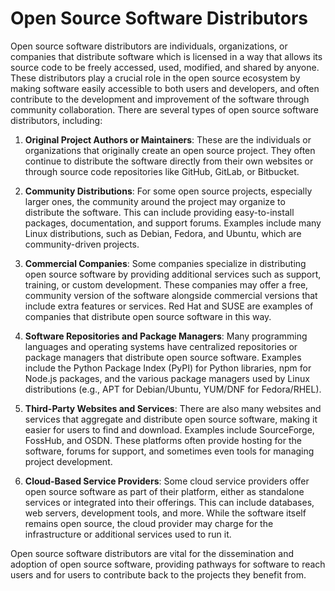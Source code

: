 # Open Source Software Distributors

Open source software distributors are individuals, organizations, or companies that distribute software which is licensed in a way that allows its source code to be freely accessed, used, modified, and shared by anyone. These distributors play a crucial role in the open source ecosystem by making software easily accessible to both users and developers, and often contribute to the development and improvement of the software through community collaboration. There are several types of open source software distributors, including:

1. **Original Project Authors or Maintainers**: These are the individuals or organizations that originally create an open source project. They often continue to distribute the software directly from their own websites or through source code repositories like GitHub, GitLab, or Bitbucket.

2. **Community Distributions**: For some open source projects, especially larger ones, the community around the project may organize to distribute the software. This can include providing easy-to-install packages, documentation, and support forums. Examples include many Linux distributions, such as Debian, Fedora, and Ubuntu, which are community-driven projects.

3. **Commercial Companies**: Some companies specialize in distributing open source software by providing additional services such as support, training, or custom development. These companies may offer a free, community version of the software alongside commercial versions that include extra features or services. Red Hat and SUSE are examples of companies that distribute open source software in this way.

4. **Software Repositories and Package Managers**: Many programming languages and operating systems have centralized repositories or package managers that distribute open source software. Examples include the Python Package Index (PyPI) for Python libraries, npm for Node.js packages, and the various package managers used by Linux distributions (e.g., APT for Debian/Ubuntu, YUM/DNF for Fedora/RHEL).

5. **Third-Party Websites and Services**: There are also many websites and services that aggregate and distribute open source software, making it easier for users to find and download. Examples include SourceForge, FossHub, and OSDN. These platforms often provide hosting for the software, forums for support, and sometimes even tools for managing project development.

6. **Cloud-Based Service Providers**: Some cloud service providers offer open source software as part of their platform, either as standalone services or integrated into their offerings. This can include databases, web servers, development tools, and more. While the software itself remains open source, the cloud provider may charge for the infrastructure or additional services used to run it.

Open source software distributors are vital for the dissemination and adoption of open source software, providing pathways for software to reach users and for users to contribute back to the projects they benefit from.